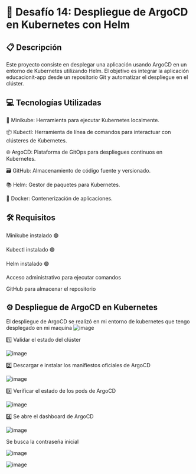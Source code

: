 # 🚀 Desafío 14: Despliegue de ArgoCD en Kubernetes con Helm

## 📋 Descripción

Este proyecto consiste en desplegar una aplicación usando ArgoCD en un entorno de Kubernetes utilizando Helm. El objetivo es integrar la aplicación educacionit-app desde un repositorio Git y automatizar el despliegue en el clúster.

## 💻 Tecnologías Utilizadas

🐳 Minikube: Herramienta para ejecutar Kubernetes localmente.

📦 Kubectl: Herramienta de línea de comandos para interactuar con clústeres de Kubernetes.

🌐 ArgoCD: Plataforma de GitOps para despliegues continuos en Kubernetes.

🗃️ GitHub: Almacenamiento de código fuente y versionado.

📚 Helm: Gestor de paquetes para Kubernetes.

💾 Docker: Contenerización de aplicaciones.

## 🛠️ Requisitos

Minikube instalado 🟢

Kubectl instalado 🟢

Helm instalado 🟢

Acceso administrativo para ejecutar comandos

GitHub para almacenar el repositorio

## ⚙️ Despliegue de ArgoCD en Kubernetes

El despliegue de ArgoCD se realizó en mi entorno de kubernetes que tengo desplegado en mi maquina 
![image](https://github.com/user-attachments/assets/1e955e67-0a2b-4836-887f-028f8a9a16b7)

1️⃣ Validar el estado del clúster

![image](https://github.com/user-attachments/assets/35e4c0d0-3c41-4fd6-a473-dab133994776)

2️⃣ Descargar e instalar los manifiestos oficiales de ArgoCD

![image](https://github.com/user-attachments/assets/f1ccbc0c-d395-49e1-8003-4bba0fe33aaf)

3️⃣ Verificar el estado de los pods de ArgoCD

![image](https://github.com/user-attachments/assets/0084aa06-7bb4-4c79-8867-6f52f3eaaee4)

4️⃣ Se abre el dashboard de ArgoCD

![image](https://github.com/user-attachments/assets/019e992c-e44c-41ea-ae54-2885432f53ad)

Se busca la contraseña inicial

![image](https://github.com/user-attachments/assets/24fa5459-85e4-45fd-b929-eb5cb11b9a57)

![image](https://github.com/user-attachments/assets/fefd583a-c863-4483-97c4-3ee5f74b4ba4)










